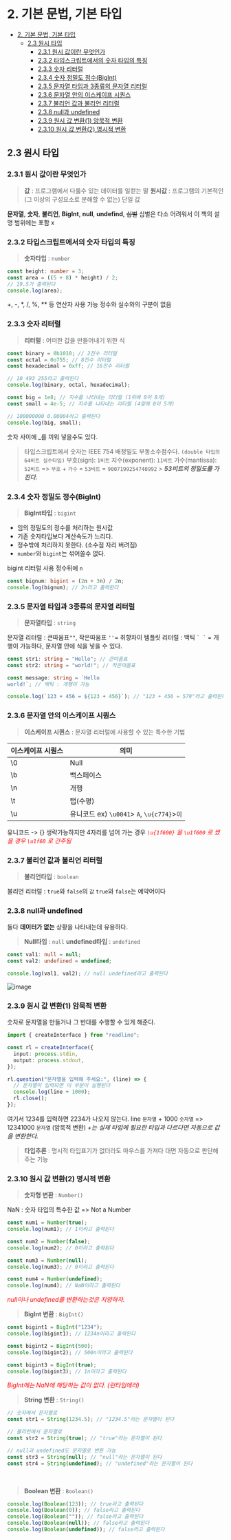 # 2. 기본 문법, 기본 타입

- [2. 기본 문법, 기본 타입](#2-기본-문법-기본-타입)
  - [2.3 원시 타입](#23-원시-타입)
    - [2.3.1 원시 값이란 무엇인가](#231-원시-값이란-무엇인가)
    - [2.3.2 타입스크립트에서의 숫자 타입의 특징](#232-타입스크립트에서의-숫자-타입의-특징)
    - [2.3.3 숫자 리터럴](#233-숫자-리터럴)
    - [2.3.4 숫자 정밀도 정수(BigInt)](#234-숫자-정밀도-정수bigint)
    - [2.3.5 문자열 타입과 3종류의 문자열 리터럴](#235-문자열-타입과-3종류의-문자열-리터럴)
    - [2.3.6 문자열 안의 이스케이프 시퀀스](#236-문자열-안의-이스케이프-시퀀스)
    - [2.3.7 불리언 값과 불리언 리터럴](#237-불리언-값과-불리언-리터럴)
    - [2.3.8 null과 undefined](#238-null과-undefined)
    - [2.3.9 원시 값 변환(1) 암묵적 변환](#239-원시-값-변환1-암묵적-변환)
    - [2.3.10 원시 값 변환(2) 명시적 변환](#2310-원시-값-변환2-명시적-변환)

## 2.3 원시 타입

### 2.3.1 원시 값이란 무엇인가

> **값** : 프로그램에서 다룰수 있는 데이터를 일컫는 말
> **원시값** : 프로그램의 기본적인(그 이상의 구성요소로 분해할 수 없는) 단일 값

**문자열**, **숫자**, **불리언**, **BigInt**, **null**, **undefind**, ~~심벌~~
심벌은 다소 어려워서 이 책의 설명 범위에는 포함 x

### 2.3.2 타입스크립트에서의 숫자 타입의 특징

> **숫자타입** : `number`

```ts
const height: number = 3;
const area = ((5 + 8) * height) / 2;
// 19.5가 출력된다
console.log(area);
```

+, -, \*, /, %, \*\* 등 연산자 사용 가능
정수와 실수와의 구분이 없음

### 2.3.3 숫자 리터럴

> **리터럴** : 어떠한 값을 만들어내기 위한 식

```ts
const binary = 0b1010; // 2진수 리터럴
const octal = 0o755; // 8진수 리터럴
const hexadecimal = 0xff; // 16진수 리터럴

// 10 493 255라고 출력된다
console.log(binary, octal, hexadecimal);
```

```ts
const big = 1e8; // 지수를 나타내는 리터럴 (1뒤에 0이 8개)
const small = 4e-5; // 지수를 나타내는 리터럴 (4앞에 0이 5개)

// 100000000 0.00004라고 출력된다
console.log(big, small);
```

숫자 사이에 \_를 끼워 넣을수도 있다.

> 타입스크립트에서 숫자는 IEEE 754 배정밀도 부동소수점수다. `(double 타입의 64비트 실수타입)`
> 부호(sign): `1비트`
> 지수(exponent): `11비트`
> 가수(mantissa): `52비트`
> => `부호` + `가수` = `53비트` = `9007199254740992` > **_53비트의 정밀도를 가진다._**

### 2.3.4 숫자 정밀도 정수(BigInt)

> **BigInt타입** : `bigint`

- 임의 정밀도의 정수를 처리하는 원시값
- 기존 숫자타입보다 계산속도가 느리다.
- 정수밖에 처리하지 못한다. (소수점 자리 버려짐)
- `number`와 `bigint`는 섞어쓸수 없다.

bigint 리터럴 사용 정수뒤에 `n`

```ts
const bignum: bigint = (2n + 3n) / 2n;
console.log(bignum); // 2n라고 출력된다
```

### 2.3.5 문자열 타입과 3종류의 문자열 리터럴

> **문자열타입** : `string`

문자열 리터럴 : 큰따옴표`""`, 작은따옴표 `''`= 취향차이
템플릿 리터럴 : 백틱 `` ` ` `` = 개행이 가능하다, 문자열 안에 식을 넣을 수 있다.

```ts
const str1: string = "Hello"; // 큰따옴표
const str2: string = "world!"; // 작은따옴표

const message: string = `Hello    
world!`; // 백틱 : 개행이 가능

console.log(`123 + 456 = ${123 + 456}`); // "123 + 456 = 579"라고 출력된다
```

### 2.3.6 문자열 안의 이스케이프 시퀀스

> **이스케이프 시퀀스** : 문자열 리터럴에 사용할 수 있는 특수한 기법

| 이스케이프 시퀀스 | 의미                                        |
| ----------------- | ------------------------------------------- |
| \0                | Null                                        |
| \b                | 백스페이스                                  |
| \n                | 개행                                        |
| \t                | 탭(수평)                                    |
| \u                | 유니코드 ex) `\u0041`> `A`, `\u{c774}`>`이` |

유니코드 -> {} 생략가능하지만 4자리를 넘어 가는 경우
<span style="color:red"> _`\u{1f600}` 을 `\u1f600` 로 썼을 경우 `\u1f60` 로 간주됨_</span>

### 2.3.7 불리언 값과 불리언 리터럴

> **불리언타입** : `boolean`

불리언 리터럴 : `true`와 `false`의 `값`
`true`와 `false`는 예약어이다

### 2.3.8 null과 undefined

둘다 **데이터가 없는** 상황을 나타내는데 유용하다.

> **Null타입** : `null`
> **undefined타입** : `undefined`

```ts
const val1: null = null;
const val2: undefined = undefined;

console.log(val1, val2); // null undefined라고 출력된다
```

![image](https://github.com/potenday-project/promise-me-frontend/assets/74224516/2006dba0-1930-4295-a0bc-193a5299ec8a)

### 2.3.9 원시 값 변환(1) 암묵적 변환

숫자로 문자열을 만들거나 그 반대를 수행할 수 있게 해준다.

```ts
import { createInterface } from "readline";

const rl = createInterface({
  input: process.stdin,
  output: process.stdout,
});

rl.question("문자열을 입력해 주세요:", (line) => {
  // 문자열이 입력되면 이 부분이 실행된다
  console.log(line + 1000);
  rl.close();
});
```

여기서 1234를 입력하면 2234가 나오지 않는다.
line `문자열` + 1000 `숫자열` => 12341000 `문자열` (암묵적 변환)
_+는 실제 타입에 필요한 타입과 다르다면 자동으로 값을 변환한다._

> **타입추론** : 명시적 타입표기가 없더라도 마우스를 가져다 대면 자동으로 판단해주는 기능

### 2.3.10 원시 값 변환(2) 명시적 변환

> **숫자형 변환** : `Number()`

NaN : 숫자 타입의 특수한 값 => Not a Number

```ts
const num1 = Number(true);
console.log(num1); // 1이라고 출력된다

const num2 = Number(false);
console.log(num2); // 0이라고 출력된다

const num3 = Number(null);
console.log(num3); // 0이라고 출력된다

const num4 = Number(undefined);
console.log(num4); // NaN이라고 출력된다
```

<span style="color:red"> _null이나 undefined를 변환하는것은 지양하자._</span>
<br/>

> **BigInt 변환** : `BigInt()`

```ts
const bigint1 = BigInt("1234");
console.log(bigint1); // 1234n이라고 출력된다

const bigint2 = BigInt(500);
console.log(bigint2); // 500n이라고 출력된다

const bigint3 = BigInt(true);
console.log(bigint3); // 1n이라고 출력된다
```

<span style="color:red"> _BigInt에는 NaN에 해당하는 값이 없다. (런타임에러)_</span>
<br/>

> **String 변환** : `String()`

```ts
// 숫자에서 문자열로
const str1 = String(1234.5); // "1234.5"라는 문자열이 된다

// 불리언에서 문자열로
const str2 = String(true); // "true"라는 문자열이 된다

// null과 undefined도 문자열로 변환 가능
const str3 = String(null); // "null"라는 문자열이 된다
const str4 = String(undefined); // "undefined"라는 문자열이 된다
```

<br/>

> **Boolean 변환** : `Boolean()`

```ts
console.log(Boolean(123)); // true라고 출력된다
console.log(Boolean(0)); // false라고 출력된다
console.log(Boolean("")); // false라고 출력된다
console.log(Boolean(null)); // false라고 출력된다
console.log(Boolean(undefined)); // false라고 출력된다
```

<br/>
